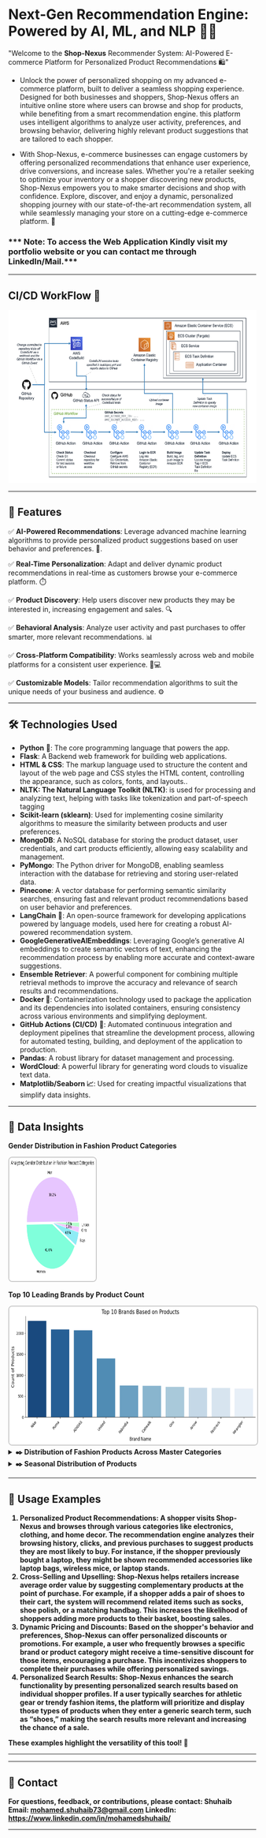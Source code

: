 # Next-Gen Recommendation Engine: Powered by AI, ML, and NLP 🤖🧠   

"Welcome to the **Shop-Nexus** Recommender System: AI-Powered E-commerce Platform for Personalized Product Recommendations 🛍️"

- Unlock the power of personalized shopping on my advanced e-commerce platform, built to deliver a seamless shopping experience. Designed for both businesses and shoppers, Shop-Nexus offers an intuitive online store where users can browse and shop for products, while benefiting from a smart recommendation engine. this platform uses intelligent algorithms to analyze user activity, preferences, and browsing behavior, delivering highly relevant product suggestions that are tailored to each shopper.

- With Shop-Nexus, e-commerce businesses can engage customers by offering personalized recommendations that enhance user experience, drive conversions, and increase sales. Whether you're a retailer seeking to optimize your inventory or a shopper discovering new products, Shop-Nexus empowers you to make smarter decisions and shop with confidence. Explore, discover, and enjoy a dynamic, personalized shopping journey with our state-of-the-art recommendation system, all while seamlessly managing your store on a cutting-edge e-commerce platform. 🚀

### *** Note: To access the Web Application Kindly visit my portfolio website or you can contact me through LinkedIn/Mail.***
-------

## **CI/CD WorkFlow** 🚀

<img src="https://github.com/Shuhaib73/Enhancing_E-commerce_Platform_with_AI_ML_NLP/blob/main/AWS-CICD-Complete-Workflow.png" alt="Generated Image 1" style="width: 800px; height: 350px;">



--------
## 📖 **Features**

✅ **AI-Powered Recommendations**: Leverage advanced machine learning algorithms to provide personalized product suggestions based on user behavior and preferences. 🤖.  

✅ **Real-Time Personalization**: Adapt and deliver dynamic product recommendations in real-time as customers browse your e-commerce platform. ⏱️

✅ **Product Discovery**: Help users discover new products they may be interested in, increasing engagement and sales. 🔍

✅ **Behavioral Analysis**: Analyze user activity and past purchases to offer smarter, more relevant recommendations. 📊

✅ **Cross-Platform Compatibility**: Works seamlessly across web and mobile platforms for a consistent user experience. 📱💻

✅ **Customizable Models**: Tailor recommendation algorithms to suit the unique needs of your business and audience. ⚙️


---

## 🛠️ **Technologies Used**

- **Python** 🐍: The core programming language that powers the app.  
- **Flask**: A Backend web framework for building web applications.
- **HTML & CSS**: The markup language used to structure the content and layout of the web page and CSS styles the HTML content, controlling the appearance, such as colors, fonts, and layouts..
- **NLTK: The Natural Language Toolkit (NLTK)**: is used for processing and analyzing text, helping with tasks like tokenization and part-of-speech tagging
- **Scikit-learn (sklearn)**: Used for implementing cosine similarity algorithms to measure the similarity between products and user preferences.
- **MongoDB**: A NoSQL database for storing the product dataset, user credentials, and cart products efficiently, allowing easy scalability and management.
- **PyMongo**: The Python driver for MongoDB, enabling seamless interaction with the database for retrieving and storing user-related data.
- **Pinecone**: A vector database for performing semantic similarity searches, ensuring fast and relevant product recommendations based on user behavior and preferences.
- **LangChain** 🔗: An open-source framework for developing applications powered by language models, used here for creating a robust AI-powered recommendation system.
- **GoogleGenerativeAIEmbeddings**: Leveraging Google’s generative AI embeddings to create semantic vectors of text, enhancing the recommendation process by enabling more accurate and context-aware suggestions.
- **Ensemble Retriever**: A powerful component for combining multiple retrieval methods to improve the accuracy and relevance of search results and recommendations.
- **Docker 🐳**: Containerization technology used to package the application and its dependencies into isolated containers, ensuring consistency across various environments and simplifying deployment.
- **GitHub Actions (CI/CD)** 🔄: Automated continuous integration and deployment pipelines that streamline the development process, allowing for automated testing, building, and deployment of the application to production.
- **Pandas**: A robust library for dataset management and processing.  
- **WordCloud**: A powerful library for generating word clouds to visualize text data.  
- **Matplotlib/Seaborn 📈**: Used for creating impactful visualizations that simplify data insights.  


-----
## 🌟 **Data Insights**

**Gender Distribution in Fashion Product Categories**

<img src="https://github.com/Shuhaib73/Enhancing_E-commerce_Platform_with_AI_ML_NLP/blob/main/templates/pie-chart1.png" alt="Generated Image 1" style="max-width: 35%; height: 250px; border: 2px solid #ccc; border-radius: 8px; display: inline-block; margin-right: 10px;">

**Top 10 Leading Brands by Product Count**

<img src="https://github.com/Shuhaib73/Enhancing_E-commerce_Platform_with_AI_ML_NLP/blob/main/templates/brand-dis.png" alt="Generated Image 1" style="width: 900px; height: 280px; border: 2px solid #ccc; border-radius: 8px; display: inline-block; margin-right: 10px;">


<details>
       <summary>
              <strong>​✒️<Click here to see :</strong> Distribution of Fashion Products Across Master Categories
       </summary>
                     <p align='center'>
                            <img src='https://github.com/Shuhaib73/Enhancing_E-commerce_Platform_with_AI_ML_NLP/blob/main/templates/bar-dis.png' style="width: 900px; height: 280px; border: 2px solid #ccc; border-radius: 8px; display: inline-block; margin-right: 10px;">
                     </p>
</details>

<details>
       <summary>
              <strong>​✒️<Click here to see :</strong> Seasonal Distribution of Products
       </summary>
                     <p align='center'>
                            <img src='https://github.com/Shuhaib73/Enhancing_E-commerce_Platform_with_AI_ML_NLP/blob/main/templates/bar-dis2.png' style="margin-right: 10px; width: 400px; height: 280px; border: 2px solid #ccc; border-radius: 8px; display: inline-block;">
                     </p>
</details>

---

## 🌟 **Usage Examples**

1. **Personalized Product Recommendations**: A shopper visits Shop-Nexus and browses through various categories like electronics, clothing, and home decor. The recommendation engine analyzes their browsing history, clicks, and previous purchases to suggest products they are most likely to buy. For instance, if the shopper previously bought a laptop, they might be shown recommended accessories like laptop bags, wireless mice, or laptop stands.
2. **Cross-Selling and Upselling**: Shop-Nexus helps retailers increase average order value by suggesting complementary products at the point of purchase. For example, if a shopper adds a pair of shoes to their cart, the system will recommend related items such as socks, shoe polish, or a matching handbag. This increases the likelihood of shoppers adding more products to their basket, boosting sales.
3. **Dynamic Pricing and Discounts**: Based on the shopper's behavior and preferences, Shop-Nexus can offer personalized discounts or promotions. For example, a user who frequently browses a specific brand or product category might receive a time-sensitive discount for those items, encouraging a purchase. This incentivizes shoppers to complete their purchases while offering personalized savings.
4. **Personalized Search Results**: Shop-Nexus enhances the search functionality by presenting personalized search results based on individual shopper profiles. If a user typically searches for athletic gear or trendy fashion items, the platform will prioritize and display those types of products when they enter a generic search term, such as “shoes,” making the search results more relevant and increasing the chance of a sale.

These examples highlight the versatility of this tool! 🚀

---


----

## 📧 **Contact**

For questions, feedback, or contributions, please contact:  **Shuhaib**  
**Email**: mohamed.shuhaib73@gmail.com
**LinkedIn**: https://www.linkedin.com/in/mohamedshuhaib/

---

